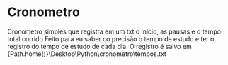 # Cronometro
Cronometro simples que registra em um txt o inicio, as pausas e o tempo total corrido
Feito para eu saber co precisão o tempo de estudo e ter o registro do tempo de estudo de cada dia.
O registro é salvo em {Path.home()}\\Desktop\\Python\\cronometro\\tempos.txt
